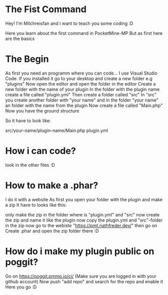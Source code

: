 # The Fist Command #
Hey!
I'm Milchreisfan and i want to teach you some coding :D

Here you learn about the first command in PocketMine-MP
But as first here are the basics

# The Begin #

As first you need an programm where you can code...
I use Visual Studio Code.
If you installed it go to your desktop and create a new folder e.g "plugins"
Now open the editor and open the folder in the editor
Create a new folder with the name of your plugin
In the folder with the plugin name create a file called "plugin.yml"
Then create a folder called "src"
In "src" you create another folder with "your name" and in the folder "your name" an folder with the name from the plugin
Now create a file called "Main.php"
Now you have the ground structure

So it have to look like:

src/your-name/plugin-name/Main.php
plugin.yml

# How i can code? # 
look in the other files :D

# How to make a .phar? #

I do it with a website
As first you open your folder with the plugin and make a zip
It have to looks like this:

only make the zip in the folder where is "plugin.yml" and "src"
now create the zip and name it like the plugin
now copy the plugin.yml and "src"-folder in the zip
now go to the webiste "https://pmt.nathfreder.dev/"
then go on Create .phar and open the zip folder there :D

# How do i make my plugin public on poggit? #

Go on https://poggit.pmmp.io/ci/ (Make sure you are logged in with your github account)
Now push "add repo" and search for the repo and enable it
Here you go :D 